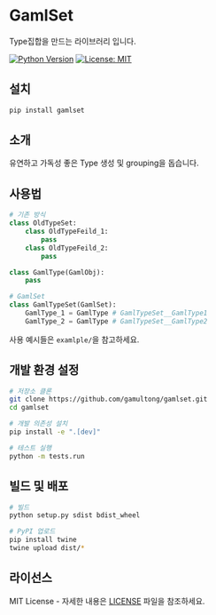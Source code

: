 # GamlSet

Type집합을 만드는 라이브러리 입니다.

[![Python Version](https://img.shields.io/pypi/pyversions/gamlset.svg)](https://pypi.org/project/gamlset/)
[![License: MIT](https://img.shields.io/badge/License-MIT-yellow.svg)](https://opensource.org/licenses/MIT)

## 설치

```bash
pip install gamlset
```

## 소개

유연하고 가독성 좋은 Type 생성 및 grouping을 돕습니다.

## 사용법

```python
# 기존 방식
class OldTypeSet:
    class OldTypeFeild_1:
        pass
    class OldTypeFeild_2:
        pass

class GamlType(GamlObj):
    pass

# GamlSet
class GamlTypeSet(GamlSet):
    GamlType_1 = GamlType # GamlTypeSet__GamlType1
    GamlType_2 = GamlType # GamlTypeSet__GamlType2
```

사용 예시들은 `examlple/`을 참고하세요.

## 개발 환경 설정

```bash
# 저장소 클론
git clone https://github.com/gamultong/gamlset.git
cd gamlset

# 개발 의존성 설치
pip install -e ".[dev]"

# 테스트 실행
python -m tests.run
```

## 빌드 및 배포

```bash
# 빌드
python setup.py sdist bdist_wheel

# PyPI 업로드
pip install twine
twine upload dist/*
```

## 라이선스

MIT License - 자세한 내용은 [LICENSE](LICENSE) 파일을 참조하세요.
